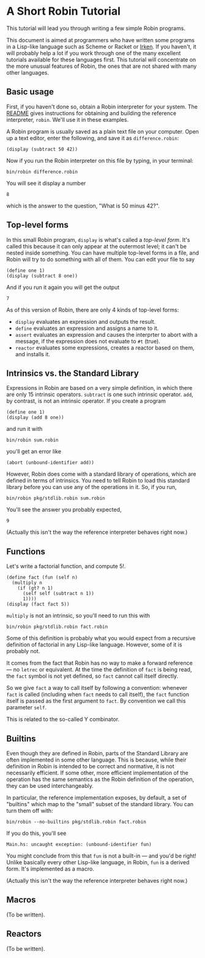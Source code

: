 A Short Robin Tutorial
======================

This tutorial will lead you through writing a few simple Robin programs.

This document is aimed at programmers who have written some programs in a
Lisp-like language such as Scheme or Racket or [Irken][].  If you haven't,
it will probably help a lot if you work through one of the many excellent
tutorials available for these languages first.  This tutorial will
concentrate on the more unusual features of Robin, the ones that are not
shared with many other languages.

[Irken]: https://github.com/samrushing/irken-compiler/blob/master/docs/intro.md

Basic usage
-----------

First, if you haven't done so, obtain a Robin interpreter for your
system.  The [README](../README.md) gives instructions for obtaining
and building the reference interpreter, `robin`.  We'll use it in
these examples.

A Robin program is usually saved as a plain text file on your computer.
Open up a text editor, enter the following, and save it as
`difference.robin`:

    (display (subtract 50 42))

Now if you run the Robin interpreter on this file by typing, in your
terminal:

    bin/robin difference.robin

You will see it display a number

    8

which is the answer to the question, "What is 50 minus 42?".

Top-level forms
---------------

In this small Robin program, `display` is what's called a _top-level form_.
It's called this because it can only appear at the outermost level;
it can't be nested inside something.  You can have multiple top-level
forms in a file, and Robin will try to do something with all of them.
You can edit your file to say

    (define one 1)
    (display (subtract 8 one))

And if you run it again you will get the output

    7

As of this version of Robin, there are only 4 kinds of top-level
forms:

*   `display` evaluates an expression and outputs the result.
*   `define` evaluates an expression and assigns a name to it.
*   `assert` evaluates an expression and causes the interprter
    to abort with a message, if the expression does not evaluate
    to `#t` (true).
*   `reactor` evaluates some expressions, creates a reactor
    based on them, and installs it.

Intrinsics vs. the Standard Library
-----------------------------------

Expressions in Robin are based on a very simple definition, in which there
are only 15 intrinsic operators.  `subtract` is one such intrinsic
operator.  `add`, by contrast, is not an intrinsic operator.  If you create
a program

    (define one 1)
    (display (add 8 one))

and run it with

    bin/robin sum.robin

you'll get an error like

    (abort (unbound-identifier add))

However, Robin does come with a standard library of operations, which are
defined in terms of intrinsics.  You need to tell Robin to load this standard
library before you can use any of the operations in it.  So, if you run,

    bin/robin pkg/stdlib.robin sum.robin

You'll see the answer you probably expected,

    9

(Actually this isn't the way the reference interpreter behaves right now.)

Functions
---------

Let's write a factorial function, and compute 5!.

    (define fact (fun (self n)
      (multiply n
        (if (gt? n 1)
          (self self (subtract n 1))
          1))))
    (display (fact fact 5))

`multiply` is not an intrinsic, so you'll need to run this with

    bin/robin pkg/stdlib.robin fact.robin

Some of this definition is probably what you would expect from a
recursive definition of factorial in any Lisp-like language.
However, some of it is probably not.

It comes from the fact that Robin has no way to make a forward
reference — no `letrec` or equivalent.  At the time the definition
of `fact` is being read, the `fact` symbol is not yet defined,
so `fact` cannot call itself directly.

So we give `fact` a way to call itself by following a convention:
whenever `fact` is called (including when `fact` needs to call
itself), the `fact` function itself is passed as the first argument
to `fact`.  By convention we call this parameter `self`.

This is related to the so-called Y combinator.

Builtins
--------

Even though they are defined in Robin, parts of the Standard Library
are often implemented in some other language.  This is because, while
their definition in Robin is intended to be correct and normative, it
is not necessarily efficient.  If some other, more efficient
implementation of the operation has the same semantics as the Robin
definition of the operation, they can be used interchangeably.

In particular, the reference implementation exposes, by default,
a set of "builtins" which map to the "small" subset of the standard
library.  You can turn them off with:

    bin/robin --no-builtins pkg/stdlib.robin fact.robin

If you do this, you'll see

    Main.hs: uncaught exception: (unbound-identifier fun)

You might conclude from this that `fun` is not a built-in — and you'd
be right!  Unlike basically every other Lisp-like language, in Robin,
`fun` is a derived form.  It's implemented as a macro.

(Actually this isn't the way the reference interpreter behaves right now.)

Macros
------

(To be written).

Reactors
--------

(To be written).
